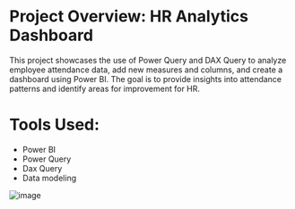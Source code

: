 # Project Overview: HR Analytics Dashboard

This project showcases the use of Power Query and DAX Query to analyze employee attendance data, add new measures and columns, and create a dashboard using Power BI. The goal is to provide insights into attendance patterns and identify areas for improvement for HR.

# Tools Used:
  - Power BI
  - Power Query
  - Dax Query
  - Data modeling

![image](https://github.com/user-attachments/assets/fb22840d-b8e0-4cb6-adec-52c77f51e26c)

